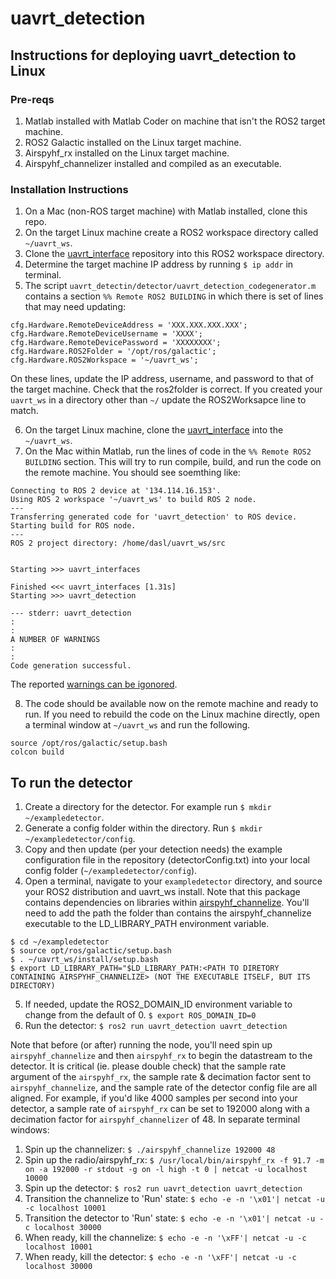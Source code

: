 # uavrt_detection

## Instructions for deploying uavrt_detection to Linux

### Pre-reqs
1. Matlab installed with Matlab Coder on machine that isn't the ROS2 target machine.
2. ROS2 Galactic installed on the Linux target machine. 
3. Airspyhf_rx installed on the Linux target machine.
4. Airspyhf_channelizer installed and compiled as an executable. 

### Installation Instructions
1. On a Mac (non-ROS target machine) with Matlab installed, clone this repo. 
2. On the target Linux machine create a ROS2 workspace directory called `~/uavrt_ws`. 
3. Clone the [uavrt_interface](https://github.com/dynamic-and-active-systems-lab/uavrt_interfaces) repository into this ROS2 workspace directory. 
4. Determine the target machine IP address by running `$ ip addr` in terminal.
5. The script `uavrt_detectin/detector/uavrt_detection_codegenerator.m` contains a section `%% Remote ROS2 BUILDING` in which there is set of lines that may need updating:
```
cfg.Hardware.RemoteDeviceAddress = 'XXX.XXX.XXX.XXX';
cfg.Hardware.RemoteDeviceUsername = 'XXXX';
cfg.Hardware.RemoteDevicePassword = 'XXXXXXXX';
cfg.Hardware.ROS2Folder = '/opt/ros/galactic';
cfg.Hardware.ROS2Workspace = '~/uavrt_ws';
```
On these lines, update the IP address, username, and password to that of the target machine. Check that the ros2folder is correct. If you created your `uavrt_ws` in a directory other than `~/` update the ROS2Worksapce line to match. 

6. On the target Linux machine, clone the [uavrt_interface](https://github.com/dynamic-and-active-systems-lab/uavrt_interfaces) into the `~/uavrt_ws`.
7. On the Mac within Matlab, run the lines of code in the `%% Remote ROS2 BUILDING` section. This will try to run compile, build, and run the code on the remote machine. You should see soemthing like:
```
Connecting to ROS 2 device at '134.114.16.153'.
Using ROS 2 workspace '~/uavrt_ws' to build ROS 2 node.
---
Transferring generated code for 'uavrt_detection' to ROS device.
Starting build for ROS node.
---
ROS 2 project directory: /home/dasl/uavrt_ws/src


Starting >>> uavrt_interfaces

Finished <<< uavrt_interfaces [1.31s]
Starting >>> uavrt_detection

--- stderr: uavrt_detection
:
:
A NUMBER OF WARNINGS
:
:
Code generation successful.
```
The reported [warnings can be igonored](https://www.mathworks.com/matlabcentral/answers/1723340-how-to-run-a-ros2-node-executable-generated-by-coder#comment_2183100). 

8. The code should be available now on the remote machine and ready to run. If you need to rebuild the code on the Linux machine directly, open a terminal window at `~/uavrt_ws` and run the following.
```
source /opt/ros/galactic/setup.bash
colcon build
```

## To run the detector
1. Create a directory for the detector. For example run `$ mkdir ~/exampledetector`.
2. Generate a config folder within the directory. Run `$ mkdir ~/exampledetector/config`.
3. Copy and then update (per your detection needs) the example configuration file in the repository (detectorConfig.txt) into your local config folder (`~/exampledetector/config`).
4. Open a terminal, navigate to your `exampledetector` directory, and source your ROS2 distribution and uavrt_ws install. Note that this package contains dependencies on libraries within [airspyhf_channelize](). You'll need to add the path the folder than contains the airspyhf_channelize executable to the LD_LIBRARY_PATH environment variable. 
```
$ cd ~/exampledetector
$ source opt/ros/galactic/setup.bash
$ . ~/uavrt_ws/install/setup.bash
$ export LD_LIBRARY_PATH="$LD_LIBRARY_PATH:<PATH TO DIRETORY CONTAINING AIRSPYHF_CHANNELIZE> (NOT THE EXECUTABLE ITSELF, BUT ITS DIRECTORY)
```
5. If needed, update the ROS2_DOMAIN_ID environment variable to change from the default of 0. `$ export ROS_DOMAIN_ID=0`
6. Run the detector: `$ ros2 run uavrt_detection uavrt_detection`

Note that before (or after) running the node, you'll need spin up `airspyhf_channelize` and then `airspyhf_rx` to begin the datastream to the detector. It is critical (ie. please double check) that the sample rate argument of the `airspyhf_rx`, the sample rate & decimation factor sent to `airspyhf_channelize`, and the sample rate of the detector config file are all aligned. For example, if you'd like 4000 samples per second into your detector, a sample rate of `airspyhf_rx` can be set to 192000 along with a decimation factor for `airspyhf_channelizer` of 48. 
In separate terminal windows:
1. Spin up the channelizer: `$ ./airspyhf_channelize 192000 48`
2. Spin up the radio/airspyhf_rx: `$ /usr/local/bin/airspyhf_rx -f 91.7 -m on -a 192000 -r stdout -g on -l high -t 0 | netcat -u localhost 10000`
3. Spin up the detector: `$ ros2 run uavrt_detection uavrt_detection`
4. Transition the channelize to 'Run' state: `$ echo -e -n '\x01'| netcat -u -c localhost 10001`
5. Transition the detector to 'Run' state: `$ echo -e -n '\x01'| netcat -u -c localhost 30000`
6. When ready, kill the channelize: `$ echo -e -n '\xFF'| netcat -u -c localhost 10001`
7. When ready, kill the detector: `$ echo -e -n '\xFF'| netcat -u -c localhost 30000`
